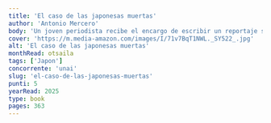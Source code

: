 ```yaml
---
title: 'El caso de las japonesas muertas'
author: 'Antonio Mercero'
body: 'Un joven periodista recibe el encargo de escribir un reportaje sobre la vida de un anciano japonés que ha muerto en extrañas circunstancias. A medida que avanza en su investigación, descubre que el anciano fue un soldado japonés que luchó en la Guerra Civil española y que, tras la derrota, se quedó en España. El periodista se adentra en la vida del anciano y descubre una historia de amor y traición que le llevará a descubrir un secreto que ha permanecido oculto durante más de cincuenta años.'
cover: 'https://m.media-amazon.com/images/I/71v7BqT1NWL._SY522_.jpg'
alt: 'El caso de las japonesas muertas'
monthRead: otsaila
tags: ['Japon']
concorrente: 'unai'
slug: 'el-caso-de-las-japonesas-muertas'
punti: 5
yearRead: 2025
type: book
pages: 363
---
```

